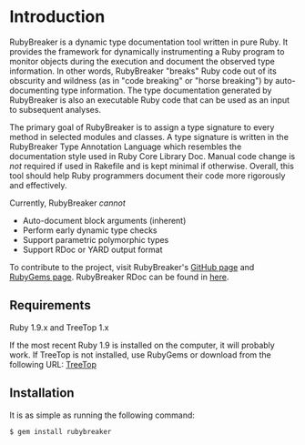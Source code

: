 # Introduction

RubyBreaker is a dynamic type documentation tool written in pure Ruby. It
provides the framework for dynamically instrumenting a Ruby program to
monitor objects during the execution and document the observed type
information. In other words, RubyBreaker "breaks" Ruby code out of its
obscurity and wildness (as in "code breaking" or "horse breaking") by
auto-documenting type information. The type documentation generated by
RubyBreaker is also an executable Ruby code that can be used as an input to
subsequent analyses.  

The primary goal of RubyBreaker is to assign a type signature to every
method in selected modules and classes. A type signature is written in the
RubyBreaker Type Annotation Language which resembles the documentation style
used in Ruby Core Library Doc. Manual code change is _not_ required if
used in Rakefile and is kept minimal if otherwise.  Overall, this tool
should help Ruby programmers document their code more rigorously and
effectively.

Currently, RubyBreaker *cannot*

* Auto-document block arguments (inherent)
* Perform early dynamic type checks
* Support parametric polymorphic types
* Support RDoc or YARD output format

To contribute to the project, visit RubyBreaker's
[GitHub page](http://github.com/rockalizer/rubybreaker) and 
[RubyGems page](http://rubygems.org/gems/rubybreaker). RubyBreaker RDoc can
be found in [here](rdoc/index.html).

## Requirements

Ruby 1.9.x and TreeTop 1.x

If the most recent Ruby 1.9 is installed on the computer, it will probably
work. If TreeTop is not installed, use RubyGems or download from the
following URL: [TreeTop](http://treetop.rubyforge.org/)

## Installation

It is as simple as running the following command:

    $ gem install rubybreaker

